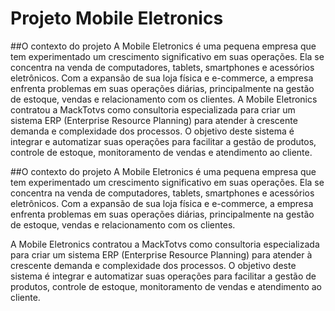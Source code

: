 # Projeto  Mobile Eletronics

##O contexto do projeto A Mobile Eletronics é uma pequena empresa que tem experimentado um crescimento significativo em suas operações. Ela se concentra na venda de computadores, tablets, smartphones e acessórios eletrônicos. Com a expansão de sua loja física e e-commerce, a empresa enfrenta problemas em suas operações diárias, principalmente na gestão de estoque, vendas e relacionamento com os clientes.
A Mobile Eletronics contratou a MackTotvs como consultoria especializada para criar um sistema ERP (Enterprise Resource Planning) para atender à crescente demanda e complexidade dos processos. O objetivo deste sistema é integrar e automatizar suas operações para facilitar a gestão de produtos, controle de estoque, monitoramento de vendas e atendimento ao cliente.

##O contexto do projeto A Mobile Eletronics é uma pequena empresa que tem experimentado um crescimento significativo em suas operações. Ela se concentra na venda de computadores, tablets, smartphones e acessórios eletrônicos. Com a expansão de sua loja física e e-commerce, a empresa enfrenta problemas em suas operações diárias, principalmente na gestão de estoque, vendas e relacionamento com os clientes.

A Mobile Eletronics contratou a MackTotvs como consultoria especializada para criar um sistema ERP (Enterprise Resource Planning) para atender à crescente demanda e complexidade dos processos. O objetivo deste sistema é integrar e automatizar suas operações para facilitar a gestão de produtos, controle de estoque, monitoramento de vendas e atendimento ao cliente.
